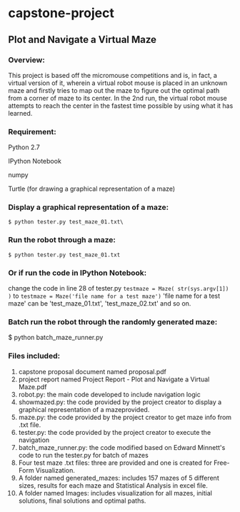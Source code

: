# capstone-project
## **Plot and Navigate a Virtual Maze**

### **Overview:**
This project is based off the micromouse competitions and is, in fact, a virtual version of it, wherein a virtual robot mouse is placed in an unknown maze and firstly tries to map out the maze to figure out the optimal path from a corner of maze to its center. In the 2nd run, the virtual robot mouse attempts to reach the center in the fastest time possible by using what it has learned. 


### **Requirement:**

Python 2.7

IPython Notebook

numpy

Turtle (for drawing a graphical representation of a maze)


### **Display a graphical representation of a maze:**
`$ python tester.py test_maze_01.txt\`


### **Run the robot through a maze:**
`$ python tester.py test_maze_01.txt`

### **Or if run the code in IPython Notebook:** 
change the code in line 28 of tester.py 
`testmaze = Maze( str(sys.argv[1]) )`
to 
`testmaze = Maze('file name for a test maze')` 
'file name for a test maze' can be 'test_maze_01.txt', 'test_maze_02.txt' and so on.


### **Batch run the robot through the randomly generated maze:**
$ python batch_maze_runner.py


### **Files included:**
1. capstone proposal document named proposal.pdf
2. project report named Project Report - Plot and Navigate a Virtual Maze.pdf
3. robot.py: the main code developed to include navigation logic
4. showmazed.py: the code provided by the project creator to display a graphical representation of a mazeprovided.
5. maze.py: the code provided by the project creator to get maze info from .txt file.
6. tester.py: the code provided by the project creator to execute the navigation
7. batch_maze_runner.py: the code modified based on Edward Minnett's code to run the tester.py for batch of mazes
8. Four test maze .txt files: three are provided and one is created for Free-Form Visualization.
9. A folder named generated_mazes: includes 157 mazes of 5 different sizes, results for each maze and Statistical Analysis in excel file.
10. A folder named Images: includes visualization for all mazes, initial solutions, final solutions and optimal paths. 
